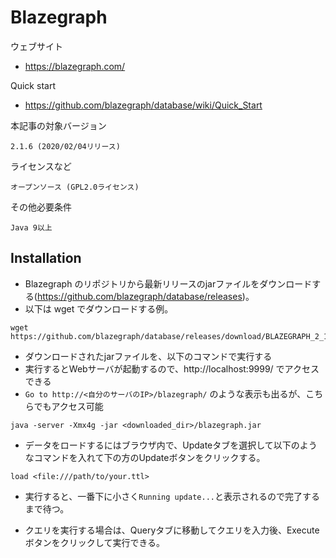 # Blazegraph

ウェブサイト
* https://blazegraph.com/

Quick start
* https://github.com/blazegraph/database/wiki/Quick_Start

本記事の対象バージョン

    2.1.6 (2020/02/04リリース)
    
ライセンスなど

    オープンソース (GPL2.0ライセンス)

その他必要条件

    Java 9以上


## Installation

 * Blazegraph のリポジトリから最新リリースのjarファイルをダウンロードする(https://github.com/blazegraph/database/releases)。
  * 以下は wget でダウンロードする例。
```
wget https://github.com/blazegraph/database/releases/download/BLAZEGRAPH_2_1_6_RC/blazegraph.jar
```
 * ダウンロードされたjarファイルを、以下のコマンドで実行する
  * 実行するとWebサーバが起動するので、http://localhost:9999/ でアクセスできる
  * `Go to http://<自分のサーバのIP>/blazegraph/` のような表示も出るが、こちらでもアクセス可能
```
java -server -Xmx4g -jar <downloaded_dir>/blazegraph.jar
```

 * データをロードするにはブラウザ内で、Updateタブを選択して以下のようなコマンドを入れて下の方のUpdateボタンをクリックする。
```
load <file:///path/to/your.ttl>
```
 * 実行すると、一番下に小さく`Running update...`と表示されるので完了するまで待つ。

 * クエリを実行する場合は、Queryタブに移動してクエリを入力後、Executeボタンをクリックして実行できる。
